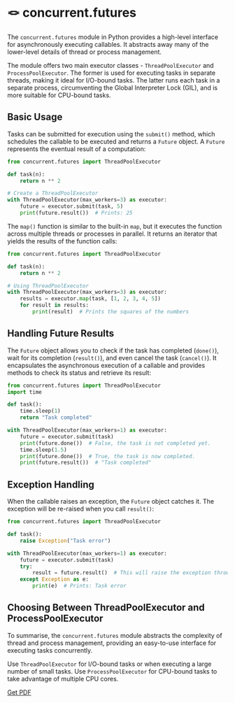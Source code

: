 # 🪢 concurrent.futures

The `concurrent.futures` module in Python provides a high-level interface for asynchronously executing callables. It abstracts away many of the lower-level details of thread or process management. 

The module offers two main executor classes - `ThreadPoolExecutor` and `ProcessPoolExecutor`. The former is used for executing tasks in separate threads, making it ideal for I/O-bound tasks. The latter runs each task in a separate process, circumventing the Global Interpreter Lock (GIL), and is more suitable for CPU-bound tasks.

## Basic Usage

Tasks can be submitted for execution using the `submit()` method, which schedules the callable to be executed and returns a `Future` object. A `Future` represents the eventual result of a computation:

```python
from concurrent.futures import ThreadPoolExecutor

def task(n):
    return n ** 2

# Create a ThreadPoolExecutor
with ThreadPoolExecutor(max_workers=3) as executor:
    future = executor.submit(task, 5)
    print(future.result())  # Prints: 25
```

The `map()` function is similar to the built-in `map`, but it executes the function across multiple threads or processes in parallel. It returns an iterator that yields the results of the function calls:

```python
from concurrent.futures import ThreadPoolExecutor

def task(n):
    return n ** 2

# Using ThreadPoolExecutor
with ThreadPoolExecutor(max_workers=3) as executor:
    results = executor.map(task, [1, 2, 3, 4, 5])
    for result in results:
        print(result)  # Prints the squares of the numbers
```

## Handling Future Results

The `Future` object allows you to check if the task has completed (`done()`), wait for its completion (`result()`), and even cancel the task (`cancel()`). It encapsulates the asynchronous execution of a callable and provides methods to check its status and retrieve its result:

```python
from concurrent.futures import ThreadPoolExecutor
import time

def task():
    time.sleep(1)
    return "Task completed"

with ThreadPoolExecutor(max_workers=1) as executor:
    future = executor.submit(task)
    print(future.done())  # False, the task is not completed yet.
    time.sleep(1.5)
    print(future.done())  # True, the task is now completed.
    print(future.result())  # "Task completed"
```

## Exception Handling

When the callable raises an exception, the `Future` object catches it. The exception will be re-raised when you call `result()`:

```python
from concurrent.futures import ThreadPoolExecutor

def task():
    raise Exception("Task error")

with ThreadPoolExecutor(max_workers=1) as executor:
    future = executor.submit(task)
    try:
        result = future.result()  # This will raise the exception thrown by task()
    except Exception as e:
        print(e)  # Prints: Task error
```

## Choosing Between ThreadPoolExecutor and ProcessPoolExecutor

To summarise, the `concurrent.futures` module abstracts the complexity of thread and process management, providing an easy-to-use interface for executing tasks concurrently.

Use `ThreadPoolExecutor` for I/O-bound tasks or when executing a large number of small tasks. Use `ProcessPoolExecutor` for CPU-bound tasks to take advantage of multiple CPU cores.



[Get PDF](https://makepythonfaster.gumroad.com/l/get)

